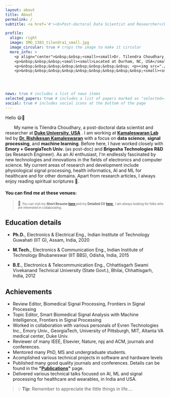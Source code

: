 ```yaml
---
layout: about
title: About
permalink: /
subtitle: <a href='#'><b>Post-doctoral Data Scientist and Researcher</b></a>

profile:
  align: right
  image: IMG_1383_tilendra1_small.jpg
  image_circular: true # crops the image to make it circular
  more_info: >
    <p align="center">&nbsp;&nbsp;<small><small>Dr. Tilendra Choudhary, Ph.D.</small></small> </p>
    <p>&nbsp;&nbsp;&nbsp;<small><small>Located at Durham, NC, USA</small></small></p>
    <p>&nbsp;&nbsp;&nbsp;&nbsp;&nbsp;&nbsp;&nbsp;&nbsp; <p><img src="./assets/img/myQR.png" alt="Scan me!" width="90" height="90" align="center"></p></p>
    <p>&nbsp;&nbsp;&nbsp;&nbsp;&nbsp;&nbsp;&nbsp;&nbsp;&nbsp;<small><small> h-index: 12</small></small></p>

    
    

news: true # includes a list of news items
selected_papers: true # includes a list of papers marked as "selected={true}"
social: true # includes social icons at the bottom of the page
---
```


Hello :smiley::wave: 


&nbsp;&nbsp;&nbsp;&nbsp;&nbsp;&nbsp; My name is Tilendra Choudhary, a post-doctoral data scientist and researcher at [<b>Duke University, USA</b>](https://duke.edu/) <i class="fa-solid fa-building-columns"></i>. I am working at [<b>Kamaleswaran Lab</b>](https://www.kamaleswaran.com/home) led by [<b>Dr. Rishikesan Kamaleswaran</b>](https://surgery.duke.edu/profile/rishi-kamaleswaran) with a focus on <b>data science</b>, <b>signal processing</b>, and <b>machine learning</b>. Before here, I have worked closely with <b>Emory + GeorgiaTech Univ.</b> (as post-doc) and <b>Brigosha Technologies R&D</b> (as Research Engineer). As an AI enthusiast, I'm endlessly fascinated by new technologies and innovations in the fields of electronics and computer science. My current areas of research and development include physiological signal processing, health informatics, AI and ML for healthcare and for other domains. Apart from research articles, I always enjoy reading spiritual scriptures :open_book:.

<b>You can find me at these venues:</b> <big><big> &nbsp;&nbsp; [<i class="fa-brands fa-google-scholar"></i>](https://scholar.google.com/citations?user=7YiBBC8AAAAJ&hl=en&inst=10163712085368340378) &nbsp;&nbsp; [<i class="fa-brands fa-researchgate"></i>](https://www.researchgate.net/profile/Tilendra-Choudhary-2) &nbsp;&nbsp; [<i class="fa-brands fa-linkedin"></i>](https://www.linkedin.com/in/tilendra-choudhary-3111b16a/) &nbsp;&nbsp; [<i class="fa-brands fa-square-github"></i>](https://github.com/tilendra)
 </big></big> 


> :jack_o_lantern: <small><small> You can visit my <b>Short Resume</b> [<b>here <i class="fa-solid fa-file-pdf"></i></b>](./assets/pdf/Tilendra_Short_Resume.pdf) and my <b>Detailed CV</b> [<b>here <i class="fa-solid fa-file-pdf"></i></b>](/assets/pdf/Tilendra_Detailed_CV.pdf). I am always looking for folks who are interested in collaborating. </small></small>




## Education details

- <b>Ph.D.</b>, Electronics & Electrical Eng.,
Indian Institute of Technology Guwahati (IIT G), Assam, India, 2020

- <b>M.Tech.</b>, Electronics & Communication Eng.,
Indian Institute of Technology Bhubaneswar (IIT BBS), Odisha, India, 2015

- <b>B.E.</b>, Electronics & Telecommunication Eng.,
Chhattisgarh Swami Vivekanand Technical University (State Govt.), Bhilai, Chhattisgarh, India, 2012

## Achievements <i class="fa-solid fa-award fa-bounce" style="color: #062398;"></i>

- Review Editor, Biomedical Signal Processing, Frontiers in Signal Processing
- Topic Editor, Smart Biomedical Signal Analysis with Machine Intelligence, Frontiers in Signal Processing
- Worked in collaboration with various personals of Evren Technologies Inc., Emory Univ., GeorgiaTech, University of Pittsburgh, MIT, Altanta VA medical center, Duke Univ.
- Reviewer of many IEEE, Elsevier, Nature, npj and ACM, journals and conferences.
- Mentored many PhD, MS and undergraduate students.
- Acomplished various technical projects in software and hardware levels  
- Published many good quality journals and conferences. Details can be found in the <b>"[Publications](/publications/)"</b> page.  
- Delivered various technical talks focused on AI, ML and signal processing for healthcare and wearables, in India and USA.  

> :bulb: **Tip:** Remember to appreciate the little things in life....



<!--
### <b>Other links:</b>
 
  &nbsp;&nbsp;&nbsp;&nbsp;&nbsp;&nbsp;&nbsp;&nbsp;&nbsp;&nbsp;&nbsp;&nbsp;
 <i class="fa-brands fa-researchgate"></i>: [My ResearchGate](https://www.researchgate.net/profile/Tilendra-Choudhary-2) &nbsp;&nbsp;&nbsp;&nbsp;&nbsp;&nbsp;&nbsp;&nbsp;&nbsp;&nbsp;&nbsp;&nbsp;
 <i class="fa-brands fa-linkedin"></i>: [My LinkedIn](https://www.linkedin.com/in/tilendra-choudhary-3111b16a/)
 
  &nbsp;&nbsp;&nbsp;&nbsp;&nbsp;&nbsp;&nbsp;&nbsp;&nbsp;&nbsp;&nbsp;&nbsp;
 <i class="fa-brands fa-square-github"></i>: [My Github profile](https://github.com/tilendra) &nbsp;&nbsp;&nbsp;&nbsp;&nbsp;&nbsp;&nbsp;&nbsp;&nbsp;&nbsp;&nbsp;&nbsp;
 <i class="fa-brands fa-google-scholar"></i>: [My Google Scholar](https://scholar.google.com/citations?user=7YiBBC8AAAAJ&hl=en&inst=10163712085368340378)
 -->
 
 
